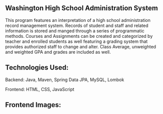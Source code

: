 Washington High School Administration System
---
This program features an interpretation of a high school administration record management system.
Records of student and staff and related information is stored and manged through a series of programmatic methods.
Courses and Assignments can be created and categorized by teacher and enrolled students as well featuring a grading system that provides authorized staff to change and alter.
Class Average, unweighted and weighted GPA and grades are included as well.

Technologies Used:
---
Backend: Java, Maven, Spring Data JPA, MySQL, Lombok

Frontend: HTML, CSS, JavaScript

Frontend Images:
---
